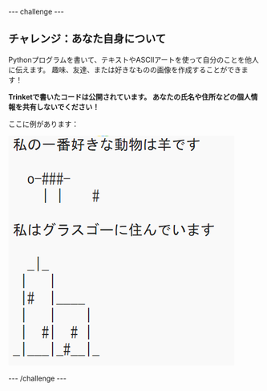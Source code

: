 --- challenge ---

## チャレンジ：あなた自身について

Pythonプログラムを書いて、テキストやASCIIアートを使って自分のことを他人に伝えます。 趣味、友達、または好きなものの画像を作成することができます！

**Trinketで書いたコードは公開されています。 あなたの氏名や住所などの個人情報を共有しないでください！**

ここに例があります：

![スクリーンショット](images/me-about.png)

--- /challenge ---
